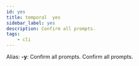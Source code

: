 ```yaml
---
id: yes
title: temporal  yes
sidebar_label: yes
description: Confirm all prompts.
tags:
    - cli
---
```


Alias: **-y**: Confirm all prompts.
Confirm all prompts.
